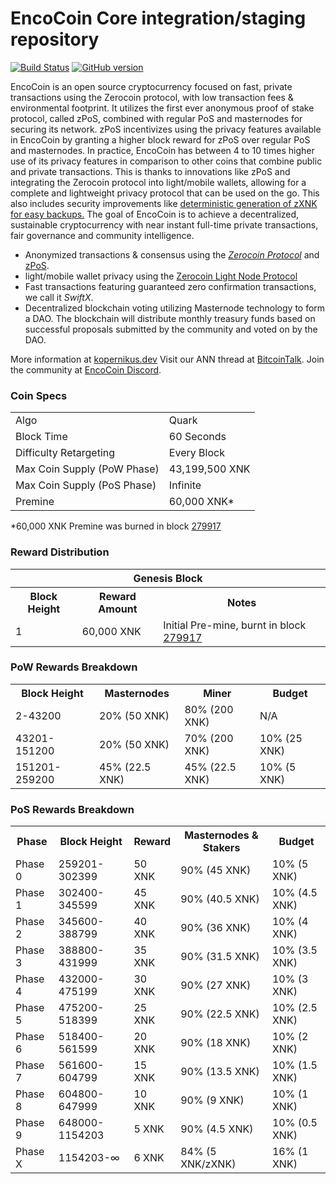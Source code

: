EncoCoin Core integration/staging repository
=====================================

[![Build Status](https://travis-ci.org/Kopernikus-dev/pivx4.2.svg?branch=master)](https://travis-ci.org/Kopernikus-dev/pivx4.2) [![GitHub version](https://badge.fury.io/gh/EncoCoin-Project%2FEncoCoin.svg)](https://badge.fury.io/gh/EncoCoin-Project%2FEncoCoin)

EncoCoin is an open source cryptocurrency focused on fast, private transactions using the Zerocoin protocol, with low transaction fees & environmental footprint.  It utilizes the first ever anonymous proof of stake protocol, called zPoS, combined with regular PoS and masternodes for securing its network. zPoS incentivizes using the privacy features available in EncoCoin by granting a higher block reward for zPoS over regular PoS and masternodes. In practice, EncoCoin has between 4 to 10 times higher use of its privacy features in comparison to other coins that combine public and private transactions. This is thanks to innovations like zPoS and integrating the Zerocoin protocol into light/mobile wallets, allowing for a complete and lightweight privacy protocol that can be used on the go. This also includes security improvements like [deterministic generation of zXNK for easy backups.](https://www.reddit.com/r/encocoin/comments/8gbjf7/how_to_use_deterministic_zerocoin_generation/)
The goal of EncoCoin is to achieve a decentralized, sustainable cryptocurrency with near instant full-time private transactions, fair governance and community intelligence.
- Anonymized transactions & consensus using the [_Zerocoin Protocol_](http://www.kopernikus.dev/zxnk) and [zPoS](https://kopernikus.dev/zpos/).
- light/mobile wallet privacy using the [Zerocoin Light Node Protocol](https://kopernikus.dev/wp-content/uploads/2018/11/Zerocoin_Light_Node_Protocol.pdf)
- Fast transactions featuring guaranteed zero confirmation transactions, we call it _SwiftX_.
- Decentralized blockchain voting utilizing Masternode technology to form a DAO. The blockchain will distribute monthly treasury funds based on successful proposals submitted by the community and voted on by the DAO.

More information at [kopernikus.dev](http://www.kopernikus.dev) Visit our ANN thread at [BitcoinTalk](http://www.bitcointalk.org/index.php?topic=1262920). Join the community at [EncoCoin Discord](https://discordapp.com/invite/jzqVsJd).

### Coin Specs
<table>
<tr><td>Algo</td><td>Quark</td></tr>
<tr><td>Block Time</td><td>60 Seconds</td></tr>
<tr><td>Difficulty Retargeting</td><td>Every Block</td></tr>
<tr><td>Max Coin Supply (PoW Phase)</td><td>43,199,500 XNK</td></tr>
<tr><td>Max Coin Supply (PoS Phase)</td><td>Infinite</td></tr>
<tr><td>Premine</td><td>60,000 XNK*</td></tr>
</table>

*60,000 XNK Premine was burned in block [279917](http://www.presstab.pw/phpexplorer/EncoCoin/block.php?blockhash=206d9cfe859798a0b0898ab00d7300be94de0f5469bb446cecb41c3e173a57e0)

### Reward Distribution

<table>
<th colspan=4>Genesis Block</th>
<tr><th>Block Height</th><th>Reward Amount</th><th>Notes</th></tr>
<tr><td>1</td><td>60,000 XNK</td><td>Initial Pre-mine, burnt in block <a href="http://www.presstab.pw/phpexplorer/EncoCoin/block.php?blockhash=206d9cfe859798a0b0898ab00d7300be94de0f5469bb446cecb41c3e173a57e0">279917</a></td></tr>
</table>

### PoW Rewards Breakdown

<table>
<th>Block Height</th><th>Masternodes</th><th>Miner</th><th>Budget</th>
<tr><td>2-43200</td><td>20% (50 XNK)</td><td>80% (200 XNK)</td><td>N/A</td></tr>
<tr><td>43201-151200</td><td>20% (50 XNK)</td><td>70% (200 XNK)</td><td>10% (25 XNK)</td></tr>
<tr><td>151201-259200</td><td>45% (22.5 XNK)</td><td>45% (22.5 XNK)</td><td>10% (5 XNK)</td></tr>
</table>

### PoS Rewards Breakdown

<table>
<th>Phase</th><th>Block Height</th><th>Reward</th><th>Masternodes & Stakers</th><th>Budget</th>
<tr><td>Phase 0</td><td>259201-302399</td><td>50 XNK</td><td>90% (45 XNK)</td><td>10% (5 XNK)</td></tr>
<tr><td>Phase 1</td><td>302400-345599</td><td>45 XNK</td><td>90% (40.5 XNK)</td><td>10% (4.5 XNK)</td></tr>
<tr><td>Phase 2</td><td>345600-388799</td><td>40 XNK</td><td>90% (36 XNK)</td><td>10% (4 XNK)</td></tr>
<tr><td>Phase 3</td><td>388800-431999</td><td>35 XNK</td><td>90% (31.5 XNK)</td><td>10% (3.5 XNK)</td></tr>
<tr><td>Phase 4</td><td>432000-475199</td><td>30 XNK</td><td>90% (27 XNK)</td><td>10% (3 XNK)</td></tr>
<tr><td>Phase 5</td><td>475200-518399</td><td>25 XNK</td><td>90% (22.5 XNK)</td><td>10% (2.5 XNK)</td></tr>
<tr><td>Phase 6</td><td>518400-561599</td><td>20 XNK</td><td>90% (18 XNK)</td><td>10% (2 XNK)</td></tr>
<tr><td>Phase 7</td><td>561600-604799</td><td>15 XNK</td><td>90% (13.5 XNK)</td><td>10% (1.5 XNK)</td></tr>
<tr><td>Phase 8</td><td>604800-647999</td><td>10 XNK</td><td>90% (9 XNK)</td><td>10% (1 XNK)</td></tr>
<tr><td>Phase 9</td><td>648000-1154203</td><td>5 XNK</td><td>90% (4.5 XNK)</td><td>10% (0.5 XNK)</td></tr>
<tr><td>Phase X</td><td>1154203-∞</td><td>6 XNK</td><td>84% (5 XNK/zXNK)</td><td>16% (1 XNK)</td></tr>
</table>

